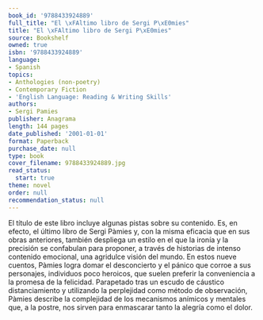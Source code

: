 ```yaml
---
book_id: '9788433924889'
full_title: "El \xFAltimo libro de Sergi P\xE0mies"
title: "El \xFAltimo libro de Sergi P\xE0mies"
source: Bookshelf
owned: true
isbn: '9788433924889'
language:
- Spanish
topics:
- Anthologies (non-poetry)
- Contemporary Fiction
- 'English Language: Reading & Writing Skills'
authors:
- Sergi Pamies
publisher: Anagrama
length: 144 pages
date_published: '2001-01-01'
format: Paperback
purchase_date: null
type: book
cover_filename: 9788433924889.jpg
read_status:
  start: true
theme: novel
order: null
recommendation_status: null
---
```

El título de este libro incluye algunas pistas sobre su contenido. Es, en efecto, el último libro de Sergi Pàmies y, con la misma eficacia que en sus obras anteriores, también despliega un estilo en el que la ironía y la precisión se confabulan para proponer, a través de historias de intenso contenido emocional, una agridulce visión del mundo. En estos nueve cuentos, Pàmies logra domar el desconcierto y el pánico que corroe a sus personajes, individuos poco heroicos, que suelen preferir la conveniencia a la promesa de la felicidad. Parapetado tras un escudo de cáustico distanciamiento y utilizando la perplejidad como método de observación, Pàmies describe la complejidad de los mecanismos anímicos y mentales que, a la postre, nos sirven para enmascarar tanto la alegría como el dolor.

